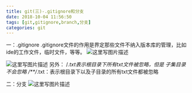 ```yaml
---
title: git(三)-.gitignore和分支
date: 2018-10-04 11:56:50
tags: [git,gitignore,branch,分支]
categories: git
---
```


一：.gitignore
.gitignore文件的作用是界定那些文件不纳入版本库的管理，比如ide的工作文件，临时文件，等等。
![这里写图片描述](20170710213342759.png)

![这里写图片描述](20170710215003710.png)
另外：
/*.txt表示根目录下所有txt文件被忽略，但是 子集目录不会忽略
/**/*.txt：表示根目录下以及子目录的所有txt文件都被忽略

二：分支
![这里写图片描述](20170710221747993.png)

